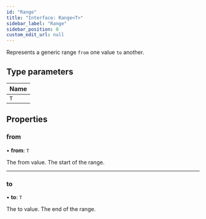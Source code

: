 ```yaml
---
id: "Range"
title: "Interface: Range<T>"
sidebar_label: "Range"
sidebar_position: 0
custom_edit_url: null
---
```


Represents a generic range `from` one value `to` another.

## Type parameters

| Name |
| :------ |
| `T` |

## Properties

### from

• **from**: `T`

The from value. The start of the range.

___

### to

• **to**: `T`

The to value. The end of the range.
